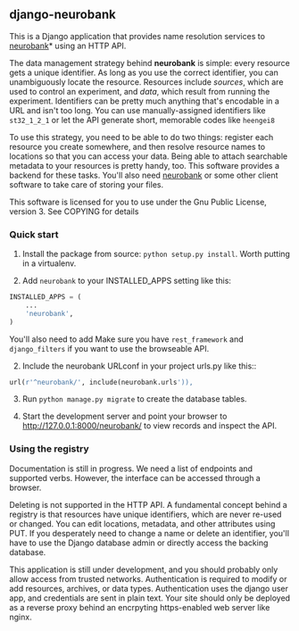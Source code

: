 
## django-neurobank

This is a Django application that provides name resolution services to [neurobank](https://github.com/melizalab/neurobank)* using an HTTP API.

The data management strategy behind **neurobank** is simple: every resource gets a unique identifier. As long as you use the correct identifier, you can unambiguously locate the resource. Resources include *sources*, which are used to control an experiment, and *data*, which result from running the experiment. Identifiers can be pretty much anything that's encodable in a URL and isn't too long. You can use manually-assigned identifiers like `st32_1_2_1` or let the API generate short, memorable codes like `heengei8`

To use this strategy, you need to be able to do two things: register each resource you create somewhere, and then resolve resource names to locations so that you can access your data. Being able to attach searchable metadata to your resources is pretty handy, too. This software provides a backend for these tasks. You'll also need [neurobank](https://github.com/melizalab/neurobank) or some other client software to take care of storing your files.

This software is licensed for you to use under the Gnu Public License, version 3. See COPYING for details

### Quick start

1. Install the package from source: `python setup.py install`. Worth putting in a virtualenv.

1. Add `neurobank` to your INSTALLED_APPS setting like this:

```python
INSTALLED_APPS = (
    ...
    'neurobank',
)
```

You'll also need to add Make sure you have `rest_framework` and `django_filters` if you want to use the browseable API.

2. Include the neurobank URLconf in your project urls.py like this::

```python
url(r'^neurobank/', include(neurobank.urls')),
```

3. Run `python manage.py migrate` to create the database tables.

4. Start the development server and point your browser to http://127.0.0.1:8000/neurobank/
   to view records and inspect the API.

### Using the registry

Documentation is still in progress. We need a list of endpoints and supported verbs. However, the interface can be accessed through a browser.

Deleting is not supported in the HTTP API. A fundamental concept behind a registry is that resources have unique identifiers, which are never re-used or changed. You can edit locations, metadata, and other attributes using PUT. If you desperately need to change a name or delete an identifier, you'll have to use the Django database admin or directly access the backing database.

This application is still under development, and you should probably only allow access from trusted networks. Authentication is required to modify or add resources, archives, or data types. Authentication uses the django user app, and credentials are sent in plain text. Your site should only be deployed as a reverse proxy behind an encrpyting https-enabled web server like nginx.
